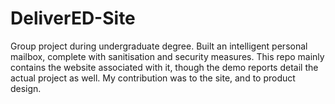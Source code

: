 # DeliverED-Site

Group project during undergraduate degree. Built an intelligent personal mailbox, complete with sanitisation and security measures. This repo mainly contains the website associated with it, though the demo reports detail the actual project as well. My contribution was to the site, and to product design.

